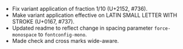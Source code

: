  * Fix variant application of fraction 1/10 (U+2152, #736).
 * Make variant application effective on LATIN SMALL LETTER WITH STROKE (U+0167, #737).
 * Updated readme to reflect change in spacing parameter `force-monospace` to `fontconfig-mono`.
 * Made check and cross marks wide-aware.